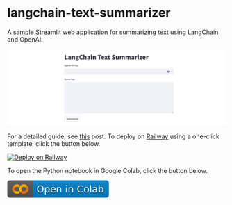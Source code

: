 # langchain-text-summarizer
A sample Streamlit web application for summarizing text using LangChain and OpenAI.

![langchain-text-summarizer](./langchain-text-summarizer.png)

For a detailed guide, see [this](https://alphasec.io/summarize-text-with-langchain-and-openai/) post. To deploy on [Railway](https://railway.app/?referralCode=alphasec) using a one-click template, click the button below.

[![Deploy on Railway](https://railway.app/button.svg)](https://railway.app/new/template/WJuLbj?referralCode=alphasec)

To open the Python notebook in Google Colab, click the button below.

[![Open In Colab](colab.svg)](https://colab.research.google.com/github/alphasecio/langchain-text-summarizer/blob/main/langchain_text_summarizer.ipynb)

